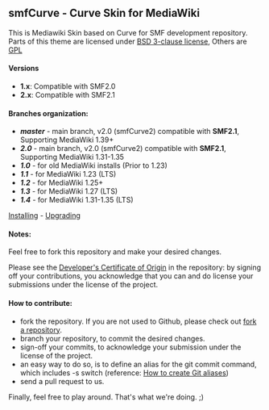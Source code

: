 ## smfCurve - Curve Skin for MediaWiki

This is Mediawiki Skin based on Curve for SMF development repository.
Parts of this theme are licensed under [BSD 3-clause license](https://www.opensource.org/licenses/BSD-3-Clause), Others are [GPL](https://www.gnu.org/copyleft/gpl.html)

#### Versions
* **1.x**: Compatible with SMF2.0
* **2.x**: Compatible with SMF2.1

#### Branches organization:
* ***master*** - main branch, v2.0 (smfCurve2) compatible with **SMF2.1**, Supporting MediaWiki 1.39+
* ***2.0*** - main branch, v2.0 (smfCurve2) compatible with **SMF2.1**, Supporting MediaWiki 1.31-1.35
* ***1.0*** - for old MediaWiki installs (Prior to 1.23)
* ***1.1*** - for MediaWiki 1.23 (LTS)
* ***1.2*** - for MediaWiki 1.25+
* ***1.3*** - for MediaWiki 1.27 (LTS)
* ***1.4*** - for MediaWiki 1.31-1.35 (LTS)

[Installing](https://github.com/SimpleMachines/smfcurve/wiki/Installing) - [Upgrading](https://github.com/SimpleMachines/smfcurve/wiki/Upgrading)

#### Notes:

Feel free to fork this repository and make your desired changes.

Please see the [Developer's Certificate of Origin](https://github.com/SimpleMachines/smfcurve/blob/master/DCO.txt) in the repository:
by signing off your contributions, you acknowledge that you can and do license your submissions under the license of the project.

#### How to contribute:
* fork the repository. If you are not used to Github, please check out [fork a repository](http://help.github.com/fork-a-repo).
* branch your repository, to commit the desired changes.
* sign-off your commits, to acknowledge your submission under the license of the project.
* an easy way to do so, is to define an alias for the git commit command, which includes -s switch (reference: [How to create Git aliases](http://githacks.com/post/1168909216/how-to-create-git-aliases))
* send a pull request to us.

Finally, feel free to play around. That's what we're doing. ;)
